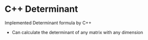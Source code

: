 # C++ Determinant
Implemented Determinant formula by C++
* Can calculate the determinant of any matrix with any dimension